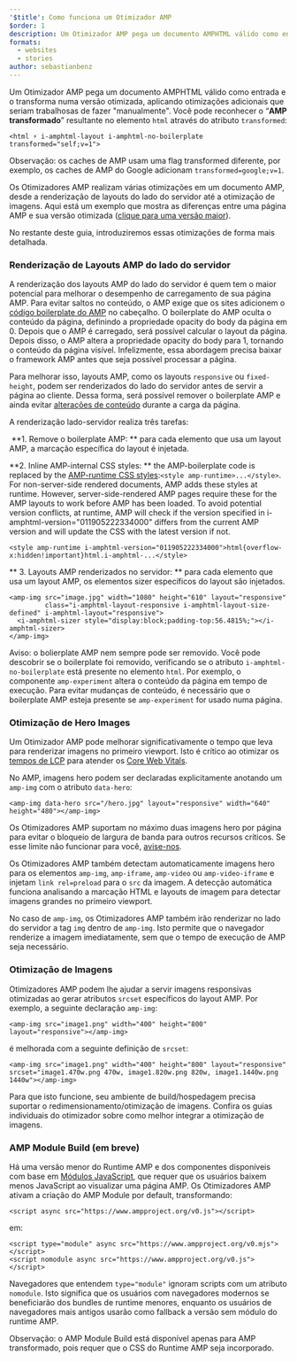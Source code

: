 ```yaml
---
'$title': Como funciona um Otimizador AMP
$order: 1
description: Um Otimizador AMP pega um documento AMPHTML válido como entrada e o transforma numa versão otimizada, aplicando otimizações adicionais que seriam trabalhosas de fazer "manualmente". Este guia explica em detalhes como o Otimizador AMP funciona.
formats:
  - websites
  - stories
author: sebastianbenz
---
```


Um Otimizador AMP pega um documento AMPHTML válido como entrada e o transforma numa versão otimizada, aplicando otimizações adicionais que seriam trabalhosas de fazer "manualmente". Você pode reconhecer o “**AMP transformado**” resultante no elemento `html` através do atributo `transformed`:

```
<html ⚡ i-amphtml-layout i-amphtml-no-boilerplate transformed="self;v=1">
```

Observação: os caches de AMP usam uma flag transformed diferente, por exemplo, os caches de AMP do Google adicionam `transformed=google;v=1`.

Os Otimizadores AMP realizam várias otimizações em um documento AMP, desde a renderização de layouts do lado do servidor até a otimização de imagens. Aqui está um exemplo que mostra as diferenças entre uma página AMP e sua versão otimizada ([clique para uma versão maior](/static/img/docs/guides/optimized-amp-diff.png)).

<a href="/static/img/docs/guides/optimized-amp-diff.png"><amp-img lightbox layout="responsive" width="2560" height="773" src="/static/img/docs/guides/optimized-amp-diff.png"></amp-img></a>

No restante deste guia, introduziremos essas otimizações de forma mais detalhada.

### Renderização de Layouts AMP do lado do servidor

A renderização dos layouts AMP do lado do servidor é quem tem o maior potencial para melhorar o desempenho de carregamento de sua página AMP. Para evitar saltos no conteúdo, o AMP exige que os sites adicionem o [código boilerplate do AMP](https://amp.dev/documentation/guides-and-tutorials/learn/spec/amp-boilerplate/?format=websites) no cabeçalho. O boilerplate do AMP oculta o conteúdo da página, definindo a propriedade opacity do body da página em 0. Depois que o AMP é carregado, será possível calcular o layout da página. Depois disso, o AMP altera a propriedade opacity do body para 1, tornando o conteúdo da página visível. Infelizmente, essa abordagem precisa baixar o framework AMP antes que seja possível processar a página.

Para melhorar isso, layouts AMP, como os layouts `responsive` ou `fixed-height`, podem ser renderizados do lado do servidor antes de servir a página ao cliente. Dessa forma, será possível remover o boilerplate AMP e ainda evitar [alterações de conteúdo](https://web.dev/cls/) durante a carga da página.

A renderização lado-servidor realiza três tarefas:

⁣ **1. Remove o boilerplate AMP: ** para cada elemento que usa um layout AMP, a marcação específica do layout é injetada.

⁣**2. Inline AMP-internal CSS styles: ** the AMP-boilerplate code is replaced by the <a href="https://ampjs.org/v0.css">AMP-runtime CSS styles</a>:`<style amp-runtime>...</style>`. For non-server-side rendered documents, AMP adds these styles at runtime. However, server-side-rendered AMP pages require these for the AMP layouts to work before AMP has been loaded. To avoid potential version conflicts, at runtime, AMP will check if the version specified in i-amphtml-version="011905222334000" differs from the current AMP version and will update the CSS with the latest version if not.

```
<style amp-runtime i-amphtml-version="011905222334000">html{overflow-x:hidden!important}html.i-amphtml-...</style>
```

** 3. Layouts AMP renderizados no servidor: ** para cada elemento que usa um layout AMP, os elementos sizer específicos do layout são injetados.

```
<amp-img src="image.jpg" width="1080" height="610" layout="responsive"
         class="i-amphtml-layout-responsive i-amphtml-layout-size-defined" i-amphtml-layout="responsive">
  <i-amphtml-sizer style="display:block;padding-top:56.4815%;"></i-amphtml-sizer>
</amp-img>
```

Aviso: o bolierplate AMP nem sempre pode ser removido. Você pode descobrir se o boilerplate foi removido, verificando se o atributo `i-amphtml-no-boilerplate` está presente no elemento `html`. Por exemplo, o componente `amp-experiment` altera o conteúdo da página em tempo de execução. Para evitar mudanças de conteúdo, é necessário que o boilerplate AMP esteja presente se `amp-experiment` for usado numa página.

### Otimização de Hero Images

Um Otimizador AMP pode melhorar significativamente o tempo que leva para renderizar imagens no primeiro viewport. Isto é crítico ao otimizar os [tempos de LCP](https://web.dev/lcp/) para atender os [Core Web Vitals](https://web.dev/vitals).

No AMP, imagens hero podem ser declaradas explicitamente anotando um `amp-img` com o atributo `data-hero`:

```
<amp-img data-hero src="/hero.jpg" layout="responsive" width="640" height="480"></amp-img>
```

Os Otimizadores AMP suportam no máximo duas imagens hero por página para evitar o bloqueio de largura de banda para outros recursos críticos. Se esse limite não funcionar para você, [avise-nos](https://github.com/ampproject/amp-toolbox/issues).

Os Otimizadores AMP também detectam automaticamente imagens hero para os elementos `amp-img`, `amp-iframe`, `amp-video` ou `amp-video-iframe` e injetam `link rel=preload` para o `src` da imagem. A detecção automática funciona analisando a marcação HTML e layouts de imagem para detectar imagens grandes no primeiro viewport.

No caso de `amp-img`, os Otimizadores AMP também irão renderizar no lado do servidor a tag `img` dentro de `amp-img`. Isto permite que o navegador renderize a imagem imediatamente, sem que o tempo de execução de AMP seja necessário.

### Otimização de Imagens

Otimizadores AMP podem lhe ajudar a servir imagens responsivas otimizadas ao gerar atributos `srcset` específicos do layout AMP. Por exemplo, a seguinte declaração `amp-img`:

```
<amp-img src="image1.png" width="400" height="800" layout="responsive"></amp-img>
```

é melhorada com a seguinte definição de `srcset`:

```
<amp-img src="image1.png" width="400" height="800" layout="responsive" srcset="image1.470w.png 470w, image1.820w.png 820w, image1.1440w.png 1440w"></amp-img>
```

Para que isto funcione, seu ambiente de build/hospedagem precisa suportar o redimensionamento/otimização de imagens. Confira os guias individuais do otimizador sobre como melhor integrar a otimização de imagens.

### AMP Module Build (em breve)

Há uma versão menor do Runtime AMP e dos componentes disponíveis com base em [Módulos JavaScript](https://v8.dev/features/modules#browser), que requer que os usuários baixem menos JavaScript ao visualizar uma página AMP. Os Otimizadores AMP ativam a criação do AMP Module por default, transformando:

```
<script async src="https://www.ampproject.org/v0.js"></script>
```

em:

```
<script type="module" async src="https://www.ampproject.org/v0.mjs"></script>
<script nomodule async src="https://www.ampproject.org/v0.js"></script>
```

Navegadores que entendem `type="module"` ignoram scripts com um atributo `nomodule`. Isto significa que os usuários com navegadores modernos se beneficiarão dos bundles de runtime menores, enquanto os usuários de navegadores mais antigos usarão como fallback a versão sem módulo do runtime AMP.

Observação: o AMP Module Build está disponível apenas para AMP transformado, pois requer que o CSS do Runtime AMP seja incorporado.
